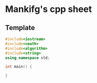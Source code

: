# Mankifg's cpp sheet

## Template
```cpp
#include<iostream>
#include<cmath>
#include<algorithm>
#include<string>
using namespace std;

int main() {

}
```
